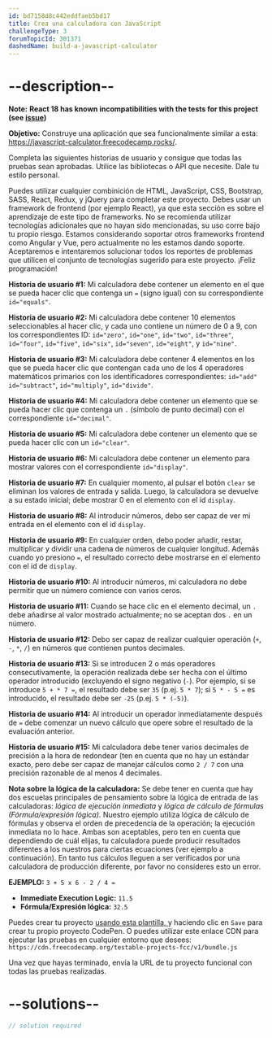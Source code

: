 ```yaml
---
id: bd7158d8c442eddfaeb5bd17
title: Crea una calculadora con JavaScript
challengeType: 3
forumTopicId: 301371
dashedName: build-a-javascript-calculator
---
```


# --description--
**Note:** **React 18 has known incompatibilities with the tests for this project (see [issue](https://github.com/freeCodeCamp/freeCodeCamp/issues/45922))**

**Objetivo:** Construye una aplicación que sea funcionalmente similar a esta: <a href="https://javascript-calculator.freecodecamp.rocks/" target="_blank" rel="noopener noreferrer nofollow">https://javascript-calculator.freecodecamp.rocks/</a>.

Completa las siguientes historias de usuario y consigue que todas las pruebas sean aprobadas. Utilice las bibliotecas o API que necesite. Dale tu estilo personal.

Puedes utilizar cualquier combinición de HTML, JavaScript, CSS, Bootstrap, SASS, React, Redux, y jQuery para completar este proyecto. Debes usar un framework de frontend (por ejemplo React), ya que esta sección es sobre el aprendizaje de este tipo de frameworks. No se recomienda utilizar tecnologías adicionales que no hayan sido mencionadas, su uso corre bajo tu propio riesgo. Estamos considerando soportar otros frameworks frontend como Angular y Vue, pero actualmente no les estamos dando soporte. Aceptaremos e intentaremos solucionar todos los reportes de problemas que utilicen el conjunto de tecnologías sugerido para este proyecto. ¡Feliz programación!

**Historia de usuario #1:** Mi calculadora debe contener un elemento en el que se pueda hacer clic que contenga un `=` (signo igual) con su correspondiente `id="equals"`.

**Historia de usuario #2:** Mi calculadora debe contener 10 elementos seleccionables al hacer clic, y cada uno contiene un número de 0 a 9, con los correspondientes ID: `id="zero"`, `id="one"`, `id="two"`, `id="three"`, `id="four"`, `id="five"`, `id="six"`, `id="seven"`, `id="eight"`, y `id="nine"`.

**Historia de usuario #3:** Mi calculadora debe contener 4 elementos en los que se pueda hacer clic que contengan cada uno de los 4 operadores matemáticos primarios con los identificadores correspondientes: `id="add"` `id="subtract"`, `id="multiply"`, `id="divide"`.

**Historia de usuario #4:** Mi calculadora debe contener un elemento que se pueda hacer clic que contenga un `.` (símbolo de punto decimal) con el correspondiente `id="decimal"`.

**Historia de usuario #5:** Mi calculadora debe contener un elemento que se pueda hacer clic con un `id="clear"`.

**Historia de usuario #6:** Mi calculadora debe contener un elemento para mostrar valores con el correspondiente `id="display"`.

**Historia de usuario #7:** En cualquier momento, al pulsar el botón `clear` se eliminan los valores de entrada y salida. Luego, la calculadora se devuelve a su estado inicial; debe mostrar 0 en el elemento con el id `display`.

**Historia de usuario #8:** Al introducir números, debo ser capaz de ver mi entrada en el elemento con el id `display`.

**Historia de usuario #9:** En cualquier orden, debo poder añadir, restar, multiplicar y dividir una cadena de números de cualquier longitud. Además cuando yo presiono `=`, el resultado correcto debe mostrarse en el elemento con el id de `display`.

**Historia de usuario #10:** Al introducir números, mi calculadora no debe permitir que un número comience con varios ceros.

**Historia de usuario #11:** Cuando se hace clic en el elemento decimal, un `.` debe añadirse al valor mostrado actualmente; no se aceptan dos `.` en un número.

**Historia de usuario #12:** Debo ser capaz de realizar cualquier operación (`+`, `-`, `*`, `/`) en números que contienen puntos decimales.

**Historia de usuario #13:** Si se introducen 2 o más operadores consecutivamente, la operación realizada debe ser hecha con el último operador introducido (excluyendo el signo negativo (`-`). Por ejemplo, si se introduce `5 + * 7 =`, el resultado debe ser `35` (p.ej. `5 * 7`); si `5 * - 5 =` es introducido, el resultado debe ser `-25` (p.ej. `5 * (-5)`).

**Historia de usuario #14:** Al introducir un operador inmediatamente después de `=` debe comenzar un nuevo cálculo que opere sobre el resultado de la evaluación anterior.

**Historia de usuario #15:** Mi calculadora debe tener varios decimales de precisión a la hora de redondear (ten en cuenta que no hay un estándar exacto, pero debe ser capaz de manejar cálculos como `2 / 7` con una precisión razonable de al menos 4 decimales.

**Nota sobre la lógica de la calculadora:** Se debe tener en cuenta que hay dos escuelas principales de pensamiento sobre la lógica de entrada de las calculadoras: <dfn>lógica de ejecución inmediata</dfn> y <dfn>lógica de cálculo de fórmulas (Fórmula/expresión lógica)</dfn>. Nuestro ejemplo utiliza lógica de cálculo de fórmulas y observa el orden de precedencia de la operación; la ejecución inmediata no lo hace. Ambas son aceptables, pero ten en cuenta que dependiendo de cuál elijas, tu calculadora puede producir resultados diferentes a los nuestros para ciertas ecuaciones (ver ejemplo a continuación). En tanto tus cálculos lleguen a ser verificados por una calculadora de producción diferente, por favor no consideres esto un error.

**EJEMPLO:** `3 + 5 x 6 - 2 / 4 =`

-   **Immediate Execution Logic:** `11.5`
-   **Fórmula/Expresión lógica:** `32.5`

Puedes crear tu proyecto <a href='https://codepen.io/pen?template=MJjpwO' target="_blank" rel="noopener noreferrer nofollow"> usando esta plantilla, </a> y haciendo clic en `Save` para crear tu propio proyecto CodePen. O puedes utilizar este enlace CDN para ejecutar las pruebas en cualquier entorno que desees: `https://cdn.freecodecamp.org/testable-projects-fcc/v1/bundle.js`

Una vez que hayas terminado, envía la URL de tu proyecto funcional con todas las pruebas realizadas.

# --solutions--

```js
// solution required
```
